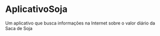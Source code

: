 # AplicativoSoja
Um aplicativo que busca informações na Internet sobre o valor diário da Saca de Soja
